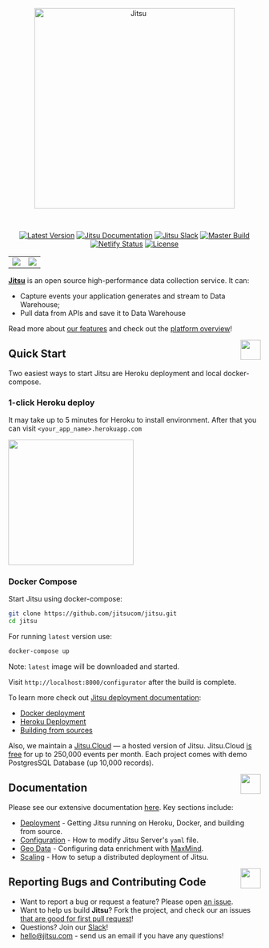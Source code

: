 <p align="center">
  <a href="https://jitsu.com">
  <img title="Jitsu" src='https://jitsu.com/img/jitsu-light.svg' width="400px"/>
  </a>
</p>

<br />



<p align="center">
<a href="https://github.com/jitsucom/jitsu/releases/latest"><img src="https://img.shields.io/github/v/release/jitsucom/jitsu?sort=semver" alt="Latest Version"></a>
<a href="https://jitsu.com/docs"><img src="https://img.shields.io/badge/docs-jitsu.com/docs-purple.svg" alt="Jitsu Documentation"></a>
<a href="https://jitsu.com/slack"><img src="https://img.shields.io/badge/slack-join-purple.svg" alt="Jitsu Slack"></a>
<a href="https://circleci.com/gh/jitsucom/jitsu/tree/master"><img src="https://circleci.com/gh/jitsucom/jitsu/tree/master.svg?style=shield&amp;circle-token=52a01ca8af325a73c950df2aa1953f68933383c3" alt="Master Build"></a>
<a href="https://cloud.jitsu.com"><img src="https://api.netlify.com/api/v1/badges/977ca49f-30a4-47e4-99a9-22afd5e7db5d/deploy-status" alt="Netlify Status"></a>
<a href="https://cloud.jitsu.com"><img src="https://img.shields.io/github/license/jitsucom/jitsu" alt="License"></a>
</p>

<table border="0" style="border: 0"><tr>
  <td>
    <img src="https://raw.githubusercontent.com/jitsucom/jitsu/master/artwork/destinations_screen.png" />
  </td>  
  <td>
    <img src="https://raw.githubusercontent.com/jitsucom/jitsu/master/artwork/sources_screen.png" />
  </td>  
</tr></table>

**[Jitsu](https://jitsu.com/?utm_source=gh)** is an open source high-performance data collection service. It can:

* Capture events your application generates and stream to Data Warehouse;
* Pull data from APIs and save it to Data Warehouse

Read more about [our features](https://jitsu.com/#features) and check out the [platform overview](https://jitsu.com/overview)!

<a href="#"><img align="right" src="https://raw.githubusercontent.com/jitsucom/jitsu/master/artwork/quickstart.gif" width="40px"/></a>
## Quick Start

Two easiest ways to start Jitsu are Heroku deployment and local docker-compose. 

### 1-click Heroku deploy
It may take up to 5 minutes for Heroku to install environment. 
After that you can visit `<your_app_name>.herokuapp.com`

<a href="https://heroku.com/deploy?template=https://github.com/jitsucom/jitsu"><img src="https://www.herokucdn.com/deploy/button.svg" width="250px" /></a>

### Docker Compose
Start Jitsu using docker-compose:

```bash
git clone https://github.com/jitsucom/jitsu.git
cd jitsu
```

For running `latest` version use:

```bash
docker-compose up
```

Note: `latest` image will be downloaded and started.

Visit `http://localhost:8000/configurator` after the build is complete.

To learn more check out [Jitsu deployment documentation](https://jitsu.com/docs/deployment/):

- [Docker deployment](https://jitsu.com/docs/deployment/deploy-with-docker)
- [Heroku Deployment](https://jitsu.com/docs/deployment/deploy-on-heroku)
- [Building from sources](https://jitsu.com/docs/deployment/build-from-sources)

Also, we maintain a [Jitsu.Cloud](https://cloud.jitsu.com) — a hosted version of Jitsu. Jitsu.Cloud [is free](https://jitsu.com/pricing) for up to 250,000 events per month. Each
project comes with demo PostgresSQL Database (up 10,000 records).


<a href="#"><img align="right" src="https://raw.githubusercontent.com/jitsucom/jitsu/master/artwork/doc-n.png" width="40px"/></a>
## Documentation

Please see our extensive documentation [here](https://jitsu.com/docs). Key sections include:

* [Deployment](https://jitsu.com/docs/deployment) - Getting Jitsu running on Heroku, Docker, and building from source.
* [Configuration](https://jitsu.com/docs/configuration) - How to modify Jitsu Server's `yaml` file.
* [Geo Data](https://jitsu.com/docs/geo-data-resolution) - Configuring data enrichment with [MaxMind](https://www.maxmind.com/en/home).
* [Scaling](https://jitsu.com/docs/other-features/scaling-eventnative) - How to setup a distributed deployment of Jitsu.


<a href="#"><img align="right" src="https://raw.githubusercontent.com/jitsucom/jitsu/master/artwork/com-n.png" width="40px"/></a>
## Reporting Bugs and Contributing Code

* Want to report a bug or request a feature? Please open [an issue](https://github.com/jitsucom/jitsu/issues/new).
* Want to help us build **Jitsu**? Fork the project, and check our an issues [that are good for first pull request](https://github.com/jitsucom/jitsu/issues?q=is%3Aopen+is%3Aissue+label%3A%22Good+first+issue%22)!
* Questions? Join our [Slack](https://jitsu.com/slack)!
* [hello@jitsu.com](mailto:hello@jitsu.com) - send us an email if you have any questions!
